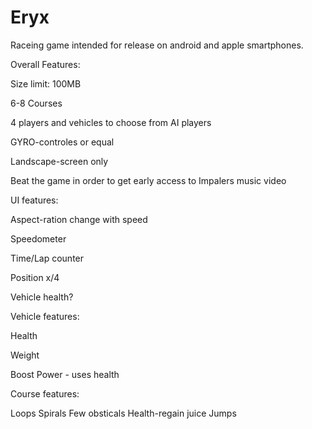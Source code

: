 # Eryx

Raceing game intended for release on android and apple smartphones.

Overall Features:

Size limit: 100MB

6-8 Courses

4 players and vehicles to choose from
AI players

GYRO-controles or equal

Landscape-screen only

Beat the game in order to get early access to Impalers music video

UI features:

Aspect-ration change with speed

Speedometer

Time/Lap counter

Position x/4

Vehicle health?

Vehicle features:

Health

Weight

Boost Power - uses health

Course features:

Loops
Spirals
Few obsticals 
Health-regain juice
Jumps




